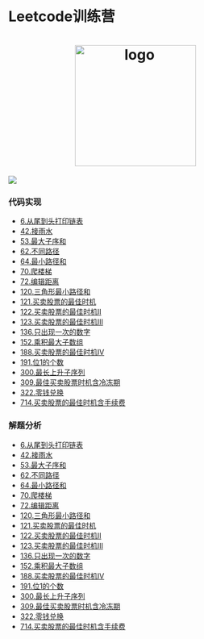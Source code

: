 # Leetcode训练营
<h1 align="center">
  <img src="https://static.leetcode-cn.com/cn-mono-assets/production/main/assets/leetcode-logo.5d9d9fa9.svg" height="240" width="240"  alt="logo" />
 </h1>
 
 ![](https://img.shields.io/badge/language-java-orange.svg)
 
### 代码实现
 - [6.从尾到头打印链表](https://github.com/121880399/leetcode_training_camp/blob/master/app/src/main/java/org/zzy/leetcode/easy/t6/Solution.java)
 - [42.接雨水](https://github.com/121880399/leetcode_training_camp/blob/master/app/src/main/java/org/zzy/leetcode/hard/t42/Solution.java)
 - [53.最大子序和](https://github.com/121880399/leetcode_training_camp/blob/master/app/src/main/java/org/zzy/leetcode/easy/t53/Solution.java)
 - [62.不同路径](https://github.com/121880399/leetcode_training_camp/blob/master/app/src/main/java/org/zzy/leetcode/middle/t62/Solution.java)
 - [64.最小路径和](https://github.com/121880399/leetcode_training_camp/blob/master/app/src/main/java/org/zzy/leetcode/middle/t64/Solution.java)
 - [70.爬楼梯](https://github.com/121880399/leetcode_training_camp/blob/master/app/src/main/java/org/zzy/leetcode/easy/t70/Solution.java)
 - [72.编辑距离](https://github.com/121880399/leetcode_training_camp/blob/master/app/src/main/java/org/zzy/leetcode/hard/t72/Solution.java)
 - [120.三角形最小路径和](https://github.com/121880399/leetcode_training_camp/blob/master/app/src/main/java/org/zzy/leetcode/middle/t120/Solution.java)
 - [121.买卖股票的最佳时机](https://github.com/121880399/leetcode_training_camp/blob/master/app/src/main/java/org/zzy/leetcode/easy/t121/Solution.java)
 - [122.买卖股票的最佳时机II](https://github.com/121880399/leetcode_training_camp/blob/master/app/src/main/java/org/zzy/leetcode/easy/t122/Solution.java)
 - [123.买卖股票的最佳时机III](https://github.com/121880399/leetcode_training_camp/blob/master/app/src/main/java/org/zzy/leetcode/hard/t123/Solution.java)
 - [136.只出现一次的数字](https://github.com/121880399/leetcode_training_camp/blob/master/app/src/main/java/org/zzy/leetcode/easy/t136/Solution.java)
 - [152.乘积最大子数组](https://github.com/121880399/leetcode_training_camp/blob/master/app/src/main/java/org/zzy/leetcode/middle/t152/Solution.java)
 - [188.买卖股票的最佳时机IV](https://github.com/121880399/leetcode_training_camp/blob/master/app/src/main/java/org/zzy/leetcode/hard/t188/Solution.java)
 - [191.位1的个数](https://github.com/121880399/leetcode_training_camp/blob/master/app/src/main/java/org/zzy/leetcode/easy/t191/Solution.java)
 - [300.最长上升子序列](https://github.com/121880399/leetcode_training_camp/blob/master/app/src/main/java/org/zzy/leetcode/middle/t300/Solution.java)
 - [309.最佳买卖股票时机含冷冻期](https://github.com/121880399/leetcode_training_camp/blob/master/app/src/main/java/org/zzy/leetcode/middle/t309/Solution.java)
 - [322.零钱兑换](https://github.com/121880399/leetcode_training_camp/blob/master/app/src/main/java/org/zzy/leetcode/middle/t322/Solution.java)
 - [714.买卖股票的最佳时机含手续费](https://github.com/121880399/leetcode_training_camp/blob/master/app/src/main/java/org/zzy/leetcode/middle/t714/Solution.java)

### 解题分析
 - [6.从尾到头打印链表](https://github.com/121880399/leetcode_training_camp/blob/master/wiki/t6/README.md)
 - [42.接雨水](https://github.com/121880399/leetcode_training_camp/blob/master/wiki/t42/README.md)
 - [53.最大子序和](https://github.com/121880399/leetcode_training_camp/blob/master/wiki/t53/README.md)
 - [62.不同路径](https://github.com/121880399/leetcode_training_camp/blob/master/wiki/t62/README.md)
 - [64.最小路径和](https://github.com/121880399/leetcode_training_camp/blob/master/wiki/t64/README.md)
 - [70.爬楼梯](https://github.com/121880399/leetcode_training_camp/tree/master/wiki/t70)
 - [72.编辑距离](https://github.com/121880399/leetcode_training_camp/blob/master/wiki/t72/README.md)
 - [120.三角形最小路径和](https://github.com/121880399/leetcode_training_camp/blob/master/wiki/t120/README.md)
 - [121.买卖股票的最佳时机](https://github.com/121880399/leetcode_training_camp/blob/master/wiki/t121/README.md)
 - [122.买卖股票的最佳时机II](https://github.com/121880399/leetcode_training_camp/blob/master/wiki/t122/README.md)
 - [123.买卖股票的最佳时机III](https://github.com/121880399/leetcode_training_camp/blob/master/wiki/t123/README.md)
 - [136.只出现一次的数字](https://github.com/121880399/leetcode_training_camp/blob/master/wiki/t136/README.md)
 - [152.乘积最大子数组](https://github.com/121880399/leetcode_training_camp/blob/master/wiki/t152/README.md)
 - [188.买卖股票的最佳时机IV](https://github.com/121880399/leetcode_training_camp/blob/master/wiki/t188/README.md)
 - [191.位1的个数](https://github.com/121880399/leetcode_training_camp/blob/master/wiki/t191/README.md)
 - [300.最长上升子序列](https://github.com/121880399/leetcode_training_camp/blob/master/wiki/t300/README.md)
 - [309.最佳买卖股票时机含冷冻期](https://github.com/121880399/leetcode_training_camp/blob/master/wiki/t309/README.md)
 - [322.零钱兑换](https://github.com/121880399/leetcode_training_camp/blob/master/wiki/t322/README.md)
 - [714.买卖股票的最佳时机含手续费](https://github.com/121880399/leetcode_training_camp/blob/master/wiki/t714/README.md)
 
 
 
